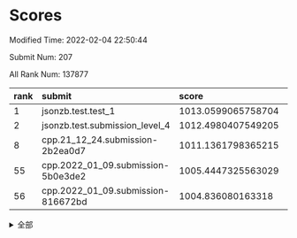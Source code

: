 # Scores

Modified Time: 2022-02-04 22:50:44

Submit Num: 207

All Rank Num: 137877

| rank |               submit               |       score        |       sigma        | pk_num |
| :--- | :--------------------------------- | :----------------- | :----------------- | :----- |
| 1    | jsonzb.test.test_1                 | 1013.0599065758704 | 0.7762235646506068 | 2670   |
| 2    | jsonzb.test.submission_level_4     | 1012.4980407549205 | 0.784896385929424  | 2668   |
| 8    | cpp.21_12_24.submission-2b2ea0d7   | 1011.1361798365215 | 0.7582298346624706 | 2667   |
| 55   | cpp.2022_01_09.submission-5b0e3de2 | 1005.4447325563029 | 0.7146057576824412 | 2664   |
| 56   | cpp.2022_01_09.submission-816672bd | 1004.836080163318  | 0.7162876899970415 | 2665   |


<details>
<summary>全部</summary>

| rank |                 submit                 |       score        |       sigma        | pk_num |
| :--- | :------------------------------------- | :----------------- | :----------------- | :----- |
| 1    | jsonzb.test.test_1                     | 1013.0599065758704 | 0.7762235646506068 | 2670   |
| 2    | jsonzb.test.submission_level_4         | 1012.4980407549205 | 0.784896385929424  | 2668   |
| 3    | gobigger.level_3.submission_level_3_16 | 1012.0584590584693 | 0.7903448619564846 | 2664   |
| 4    | gobigger.level_3.submission_level_3_8  | 1011.7785039030454 | 0.7898947859925161 | 2668   |
| 5    | gobigger.level_3.submission_level_3_21 | 1011.5647291571565 | 0.7705328453369289 | 2661   |
| 6    | gobigger.level_3.submission_level_3_20 | 1011.5560633883424 | 0.7807438627673895 | 2663   |
| 7    | gobigger.level_3.submission_level_3_45 | 1011.4373553166805 | 0.7766575214473013 | 2667   |
| 8    | cpp.21_12_24.submission-2b2ea0d7       | 1011.1361798365215 | 0.7582298346624706 | 2667   |
| 9    | gobigger.level_3.submission_level_3_3  | 1010.8826955454492 | 0.7600241868422379 | 2666   |
| 10   | gobigger.level_3.submission_level_3_25 | 1010.8527340427489 | 0.784527500071899  | 2666   |
| 11   | gobigger.level_3.submission_level_3_43 | 1010.7738944764336 | 0.7549961020439925 | 2666   |
| 12   | gobigger.level_3.submission_level_3_1  | 1010.5623597217383 | 0.777730751436059  | 2664   |
| 13   | gobigger.level_3.submission_level_3_12 | 1010.5394918697195 | 0.7621065673668957 | 2664   |
| 14   | gobigger.level_3.submission_level_3_40 | 1010.521588237035  | 0.7555670884377236 | 2667   |
| 15   | gobigger.level_3.submission_level_3_48 | 1010.5184110267774 | 0.7587527596073627 | 2664   |
| 16   | gobigger.level_3.submission_level_3_2  | 1010.4784908473415 | 0.7636633254777008 | 2664   |
| 17   | gobigger.level_3.submission_level_3_0  | 1010.3501447253237 | 0.7821047511008957 | 2665   |
| 18   | gobigger.level_3.submission_level_3_10 | 1010.278689399582  | 0.7644067014070487 | 2662   |
| 19   | gobigger.level_3.submission_level_3_46 | 1010.2657836495717 | 0.7895840160201927 | 2659   |
| 20   | gobigger.level_3.submission_level_3_41 | 1010.2395306229995 | 0.7676876866332071 | 2664   |
| 21   | gobigger.level_3.submission_level_3_34 | 1010.0842576114865 | 0.7395027570450928 | 2664   |
| 22   | gobigger.level_3.submission_level_3_32 | 1009.9946908667027 | 0.7700742340141422 | 2663   |
| 23   | gobigger.level_3.submission_level_3_5  | 1009.9905911969772 | 0.7777515818104138 | 2662   |
| 24   | gobigger.level_3.submission_level_3_38 | 1009.9007169881485 | 0.7350060973259017 | 2664   |
| 25   | gobigger.level_3.submission_level_3_18 | 1009.8848548451487 | 0.7579385433846654 | 2663   |
| 26   | gobigger.level_3.submission_level_3_31 | 1009.769659796107  | 0.7629303904301914 | 2669   |
| 27   | gobigger.level_3.submission_level_3_17 | 1009.7434830929577 | 0.7425617191170816 | 2666   |
| 28   | gobigger.level_3.submission_level_3_14 | 1009.7205170068704 | 0.7625569616480868 | 2665   |
| 29   | gobigger.level_3.submission_level_3_35 | 1009.6923218233744 | 0.7460613035008176 | 2666   |
| 30   | gobigger.level_3.submission_level_3_4  | 1009.6908516906336 | 0.7812972743450375 | 2659   |
| 31   | gobigger.level_3.submission_level_3_23 | 1009.6404404721713 | 0.7490215100068899 | 2667   |
| 32   | gobigger.level_3.submission_level_3_37 | 1009.5363718863325 | 0.7596989227428397 | 2662   |
| 33   | gobigger.level_3.submission_level_3_26 | 1009.502183491588  | 0.7416743848290083 | 2662   |
| 34   | gobigger.level_3.submission_level_3_9  | 1009.4603934214865 | 0.7634271082513285 | 2665   |
| 35   | gobigger.level_3.submission_level_3_15 | 1009.4583107726976 | 0.7707419639764327 | 2665   |
| 36   | gobigger.level_3.submission_level_3_49 | 1009.4120551767617 | 0.7409726006155543 | 2660   |
| 37   | gobigger.level_3.submission_level_3_39 | 1009.3406090269483 | 0.7668327305941626 | 2663   |
| 38   | gobigger.level_3.submission_level_3_42 | 1009.3342650986774 | 0.739963751176756  | 2664   |
| 39   | gobigger.level_3.submission_level_3_13 | 1009.3156154044981 | 0.7775476376226143 | 2663   |
| 40   | gobigger.level_3.submission_level_3_19 | 1009.2945159805793 | 0.7452887687154068 | 2663   |
| 41   | gobigger.level_3.submission_level_3_47 | 1009.273657377966  | 0.7366292987451126 | 2668   |
| 42   | gobigger.level_3.submission_level_3_11 | 1009.2486683261671 | 0.7518064711234859 | 2661   |
| 43   | gobigger.level_3.submission_level_3_29 | 1009.1920195355151 | 0.7594132667801229 | 2663   |
| 44   | gobigger.level_3.submission_level_3_7  | 1008.9263082069427 | 0.7639152223015138 | 2665   |
| 45   | gobigger.level_3.submission_level_3_44 | 1008.8891230918488 | 0.7421505791817935 | 2666   |
| 46   | gobigger.level_3.submission_level_3_30 | 1008.8498280638507 | 0.7500520826133948 | 2666   |
| 47   | gobigger.level_3.submission_level_3_27 | 1008.8171948952859 | 0.7403300610643219 | 2664   |
| 48   | gobigger.level_3.submission_level_3_6  | 1008.7416820137837 | 0.7548485767501416 | 2666   |
| 49   | gobigger.level_3.submission_level_3_24 | 1008.7407367955216 | 0.7460525009752763 | 2665   |
| 50   | gobigger.level_3.submission_level_3_36 | 1008.63890456364   | 0.7596441750400922 | 2663   |
| 51   | gobigger.level_3.submission_level_3_28 | 1008.556877493411  | 0.7554068533331508 | 2663   |
| 52   | gobigger.level_3.submission_level_3_22 | 1008.4982266131419 | 0.7605547347455556 | 2663   |
| 53   | gobigger.level_3.submission_level_3_33 | 1008.1633729665631 | 0.7467234358719631 | 2663   |
| 54   | gobigger.level_1.submission_level_1_12 | 1005.5935667023873 | 0.7271017565150348 | 2656   |
| 55   | cpp.2022_01_09.submission-5b0e3de2     | 1005.4447325563029 | 0.7146057576824412 | 2664   |
| 56   | cpp.2022_01_09.submission-816672bd     | 1004.836080163318  | 0.7162876899970415 | 2665   |
| 57   | gobigger.level_1.submission_level_1_16 | 1004.6985137527139 | 0.7125153979978777 | 2670   |
| 58   | gobigger.level_1.submission_level_1_15 | 1004.6932001937292 | 0.7310432380951867 | 2664   |
| 59   | gobigger.level_1.submission_level_1_43 | 1004.5516187259458 | 0.7247956041003404 | 2662   |
| 60   | gobigger.level_1.submission_level_1_36 | 1004.523417405239  | 0.7135087919807258 | 2669   |
| 61   | gobigger.level_1.submission_level_1_32 | 1004.5019487512773 | 0.7164919537314195 | 2662   |
| 62   | gobigger.level_1.submission_level_1_45 | 1004.499430911846  | 0.7245870414490373 | 2659   |
| 63   | gobigger.level_1.submission_level_1_8  | 1004.25269125909   | 0.7150790815269484 | 2664   |
| 64   | gobigger.level_1.submission_level_1_24 | 1004.0363688273951 | 0.7288881151976361 | 2663   |
| 65   | gobigger.level_1.submission_level_1_48 | 1004.0235006487087 | 0.7232193733065698 | 2659   |
| 66   | gobigger.level_1.submission_level_1_14 | 1003.9792892221301 | 0.7265293221482754 | 2662   |
| 67   | gobigger.level_1.submission_level_1_47 | 1003.9594379927761 | 0.7147250309523437 | 2664   |
| 68   | gobigger.level_1.submission_level_1_6  | 1003.9589769126302 | 0.725219675302642  | 2665   |
| 69   | gobigger.level_1.submission_level_1_23 | 1003.8406339564306 | 0.7223588035508742 | 2668   |
| 70   | gobigger.level_1.submission_level_1_49 | 1003.8335007212004 | 0.718643242075129  | 2663   |
| 71   | gobigger.level_1.submission_level_1_13 | 1003.8050827302594 | 0.7094258006090215 | 2664   |
| 72   | gobigger.level_1.submission_level_1_4  | 1003.7260001653244 | 0.7137774645773661 | 2669   |
| 73   | gobigger.level_1.submission_level_1_34 | 1003.68651651037   | 0.7168537437638459 | 2669   |
| 74   | gobigger.level_1.submission_level_1_9  | 1003.6783459532012 | 0.7124216961361897 | 2666   |
| 75   | gobigger.level_1.submission_level_1_26 | 1003.5945840705988 | 0.7184495878783281 | 2665   |
| 76   | gobigger.level_1.submission_level_1_44 | 1003.4510850971745 | 0.7152558858494877 | 2663   |
| 77   | gobigger.level_1.submission_level_1_2  | 1003.4436621410842 | 0.7053196687365554 | 2665   |
| 78   | gobigger.level_1.submission_level_1_20 | 1003.4201410077857 | 0.7088422151464823 | 2667   |
| 79   | gobigger.level_1.submission_level_1_17 | 1003.3297263119119 | 0.7115157592639612 | 2664   |
| 80   | gobigger.level_1.submission_level_1_35 | 1003.3268090921105 | 0.7156564608191437 | 2658   |
| 81   | gobigger.level_1.submission_level_1_5  | 1003.160171104577  | 0.717881805804189  | 2670   |
| 82   | gobigger.level_1.submission_level_1_31 | 1003.1210097222563 | 0.7337624862050308 | 2661   |
| 83   | gobigger.level_1.submission_level_1_18 | 1003.0857393555276 | 0.7067540157514982 | 2662   |
| 84   | gobigger.level_1.submission_level_1_0  | 1003.0674496824029 | 0.7133090050665009 | 2662   |
| 85   | gobigger.level_1.submission_level_1_46 | 1002.9813629346512 | 0.7046372885631379 | 2661   |
| 86   | gobigger.level_1.submission_level_1_28 | 1002.9758056848946 | 0.7160015565532744 | 2662   |
| 87   | gobigger.level_1.submission_level_1_27 | 1002.9734541084063 | 0.7080393734232655 | 2667   |
| 88   | gobigger.level_1.submission_level_1_10 | 1002.8312087719189 | 0.7079413490474769 | 2666   |
| 89   | gobigger.level_1.submission_level_1_40 | 1002.8277605225726 | 0.7179129468808619 | 2667   |
| 90   | gobigger.level_1.submission_level_1_25 | 1002.8063296885067 | 0.7074912562640089 | 2663   |
| 91   | gobigger.level_1.submission_level_1_37 | 1002.8034086678757 | 0.7227778389264494 | 2664   |
| 92   | gobigger.level_1.submission_level_1_11 | 1002.7366920798285 | 0.715229326670101  | 2666   |
| 93   | gobigger.level_1.submission_level_1_42 | 1002.7344919152645 | 0.7176728356010516 | 2664   |
| 94   | gobigger.level_1.submission_level_1_38 | 1002.6705870755349 | 0.7276533057032708 | 2665   |
| 95   | gobigger.level_1.submission_level_1_21 | 1002.6121263499796 | 0.7198984403309039 | 2660   |
| 96   | gobigger.level_1.submission_level_1_41 | 1002.6085634672124 | 0.7179290570184313 | 2665   |
| 97   | gobigger.level_1.submission_level_1_33 | 1002.5272883674598 | 0.7262136583590582 | 2664   |
| 98   | gobigger.level_1.submission_level_1_39 | 1002.3624063506776 | 0.6982321076220659 | 2667   |
| 99   | gobigger.level_1.submission_level_1_1  | 1002.2376729906146 | 0.7070845689965238 | 2662   |
| 100  | gobigger.level_1.submission_level_1_30 | 1002.2053903460204 | 0.7107247717704913 | 2658   |
| 101  | gobigger.level_1.submission_level_1_29 | 1002.1153305363257 | 0.7080072598832117 | 2665   |
| 102  | gobigger.level_1.submission_level_1_19 | 1002.0155144488562 | 0.7077321455485723 | 2668   |
| 103  | gobigger.level_1.submission_level_1_3  | 1001.9717163437984 | 0.7109598563635983 | 2657   |
| 104  | gobigger.level_1.submission_level_1_7  | 1001.930045209154  | 0.718862033843617  | 2657   |
| 105  | gobigger.level_1.submission_level_1_22 | 1001.8269392541697 | 0.7061486522368378 | 2663   |
| 106  | gobigger.random.submission_random_35   | 997.0978912703775  | 0.7020139275782298 | 2667   |
| 107  | gobigger.random.submission_random_3    | 997.0474589105409  | 0.7073945245587298 | 2664   |
| 108  | gobigger.random.submission_random_44   | 996.9670521568572  | 0.708165584885575  | 2665   |
| 109  | gobigger.random.submission_random_21   | 996.6907934002389  | 0.7244649265153171 | 2668   |
| 110  | gobigger.random.submission_random_31   | 996.655727645434   | 0.709479364510872  | 2665   |
| 111  | gobigger.random.submission_random_37   | 996.6175619912887  | 0.7120341792694856 | 2665   |
| 112  | gobigger.random.submission_random_4    | 996.6168566998482  | 0.6932259406802685 | 2673   |
| 113  | gobigger.random.submission_random_36   | 996.5703041344075  | 0.7258232187212584 | 2661   |
| 114  | gobigger.random.submission_random_24   | 996.50048531387    | 0.7110556518609381 | 2669   |
| 115  | gobigger.random.submission_random_46   | 996.3545335519178  | 0.6952302780924131 | 2665   |
| 116  | gobigger.random.submission_random_23   | 996.3351562309729  | 0.7192087794608878 | 2663   |
| 117  | gobigger.random.submission_random_1    | 996.3045095421164  | 0.7093875228030873 | 2670   |
| 118  | gobigger.random.submission_random_47   | 996.284159538602   | 0.7066985755726451 | 2666   |
| 119  | gobigger.random.submission_random_9    | 996.1584927460477  | 0.7139366794672207 | 2665   |
| 120  | gobigger.random.submission_random_48   | 996.1439802040782  | 0.7107420127434247 | 2664   |
| 121  | gobigger.random.submission_random_11   | 996.0687056858804  | 0.7109594077410868 | 2667   |
| 122  | gobigger.random.submission_random_20   | 996.042010811838   | 0.7141614874327107 | 2666   |
| 123  | gobigger.random.submission_random_28   | 996.0273855549539  | 0.7252923023773618 | 2669   |
| 124  | gobigger.random.submission_random_45   | 996.027320401457   | 0.7036575007652716 | 2665   |
| 125  | gobigger.random.submission_random_29   | 996.0045145625214  | 0.7078680715313467 | 2661   |
| 126  | gobigger.random.submission_random_22   | 995.9712174509353  | 0.7082683905063227 | 2666   |
| 127  | gobigger.random.submission_random_5    | 995.9671318156619  | 0.715272190062394  | 2662   |
| 128  | gobigger.random.submission_random_49   | 995.8814622155871  | 0.7176634793798305 | 2661   |
| 129  | gobigger.random.submission_random_15   | 995.850434274756   | 0.7217352452229893 | 2661   |
| 130  | gobigger.random.submission_random_16   | 995.8395738103814  | 0.7277972303210976 | 2660   |
| 131  | gobigger.random.submission_random_38   | 995.8306957668821  | 0.7196550794195725 | 2663   |
| 132  | gobigger.random.submission_random_13   | 995.7797048105127  | 0.7016517596543212 | 2668   |
| 133  | gobigger.random.submission_random_40   | 995.710450387124   | 0.7101938367212569 | 2667   |
| 134  | gobigger.random.submission_random_25   | 995.682844871609   | 0.7155592420171052 | 2659   |
| 135  | gobigger.random.submission_random_30   | 995.6696387065377  | 0.7017805122825552 | 2667   |
| 136  | gobigger.random.submission_random_43   | 995.6655505528686  | 0.7100899780413208 | 2669   |
| 137  | gobigger.random.submission_random_2    | 995.5815465438628  | 0.7122714245132591 | 2662   |
| 138  | gobigger.random.submission_random_27   | 995.5791161489612  | 0.715212408536704  | 2668   |
| 139  | gobigger.random.submission_random_41   | 995.5716083823256  | 0.7202099413523647 | 2664   |
| 140  | gobigger.random.submission_random_6    | 995.5138648079247  | 0.7253343895043912 | 2664   |
| 141  | gobigger.random.submission_random_32   | 995.4306978979536  | 0.7176054512702941 | 2661   |
| 142  | gobigger.random.submission_random_10   | 995.3943354474485  | 0.7057706817347975 | 2669   |
| 143  | gobigger.random.submission_random_42   | 995.3914045219526  | 0.7295995991442158 | 2662   |
| 144  | gobigger.random.submission_random_7    | 995.3740591149859  | 0.7186406671327553 | 2661   |
| 145  | gobigger.random.submission_random_33   | 995.3739665520444  | 0.7023106612732157 | 2663   |
| 146  | gobigger.random.submission_random_8    | 995.3730086809717  | 0.7157585802658303 | 2658   |
| 147  | gobigger.random.submission_random_12   | 995.3366223331135  | 0.7100768560267257 | 2660   |
| 148  | gobigger.random.submission_random_0    | 995.227673277396   | 0.7142083910462711 | 2669   |
| 149  | gobigger.random.submission_random_17   | 995.1711429075253  | 0.701696787635075  | 2663   |
| 150  | gobigger.random.submission_random_39   | 995.1016663152351  | 0.7188717868134991 | 2664   |
| 151  | gobigger.random.submission_random_19   | 995.0821865751419  | 0.7076269918331212 | 2661   |
| 152  | gobigger.random.submission_random_14   | 995.0741344789927  | 0.7277694934470808 | 2665   |
| 153  | gobigger.random.submission_random_18   | 994.8292911640884  | 0.7309435852474275 | 2658   |
| 154  | gobigger.random.submission_random_34   | 994.8207214946063  | 0.7206604275382781 | 2665   |
| 155  | gobigger.random.submission_random_26   | 994.7364823221288  | 0.7198877867897272 | 2666   |
| 156  | gobigger.level_2.submission_level_2_14 | 993.8684294293635  | 0.7276754633012488 | 2661   |
| 157  | gobigger.level_2.submission_level_2_40 | 993.6538981829153  | 0.7345807786522995 | 2665   |
| 158  | gobigger.level_2.submission_level_2_31 | 993.466705261272   | 0.7544579013699974 | 2666   |
| 159  | gobigger.level_2.submission_level_2_8  | 993.3996025663288  | 0.7457966834157803 | 2659   |
| 160  | gobigger.level_2.submission_level_2_2  | 993.2697538242036  | 0.7296393407284377 | 2665   |
| 161  | gobigger.level_2.submission_level_2_47 | 993.2414251806811  | 0.7309377870932422 | 2666   |
| 162  | gobigger.level_2.submission_level_2_42 | 993.147214977355   | 0.7566318595620196 | 2663   |
| 163  | gobigger.level_2.submission_level_2_27 | 993.0890429812347  | 0.7361164885061685 | 2663   |
| 164  | gobigger.level_2.submission_level_2_12 | 993.0508215220315  | 0.7203135995930149 | 2671   |
| 165  | gobigger.level_2.submission_level_2_44 | 993.0002030880598  | 0.7433126514830731 | 2671   |
| 166  | gobigger.level_2.submission_level_2_15 | 992.9854336333325  | 0.7479974807882409 | 2665   |
| 167  | gobigger.level_2.submission_level_2_19 | 992.8751244741907  | 0.7410506694480522 | 2661   |
| 168  | gobigger.level_2.submission_level_2_46 | 992.8721418803374  | 0.7350762477238463 | 2667   |
| 169  | gobigger.level_2.submission_level_2_3  | 992.8645657915224  | 0.745091756760956  | 2665   |
| 170  | gobigger.level_2.submission_level_2_23 | 992.8118471106234  | 0.7281109417168464 | 2666   |
| 171  | gobigger.level_2.submission_level_2_39 | 992.8111065895553  | 0.7297200307396489 | 2663   |
| 172  | gobigger.level_2.submission_level_2_13 | 992.6582075469458  | 0.7461373694445111 | 2663   |
| 173  | gobigger.level_2.submission_level_2_36 | 992.6201588424093  | 0.7328883816717472 | 2663   |
| 174  | gobigger.level_2.submission_level_2_38 | 992.5718686211345  | 0.7427655911367801 | 2665   |
| 175  | gobigger.level_2.submission_level_2_7  | 992.5441502066568  | 0.7377253786828343 | 2663   |
| 176  | gobigger.level_2.submission_level_2_32 | 992.5435852653368  | 0.7443489439742419 | 2666   |
| 177  | gobigger.level_2.submission_level_2_37 | 992.5114883944337  | 0.7485918155483162 | 2666   |
| 178  | gobigger.level_2.submission_level_2_6  | 992.5052351855242  | 0.7387881662146762 | 2667   |
| 179  | gobigger.level_2.submission_level_2_25 | 992.4671067539138  | 0.7550920738182036 | 2664   |
| 180  | gobigger.level_2.submission_level_2_9  | 992.4614381450689  | 0.7323709579544513 | 2664   |
| 181  | gobigger.level_2.submission_level_2_4  | 992.4036385129692  | 0.7528903783330824 | 2667   |
| 182  | gobigger.level_2.submission_level_2_26 | 992.1871402975504  | 0.7415359876735444 | 2662   |
| 183  | gobigger.level_2.submission_level_2_0  | 992.1313135520212  | 0.7589728407631342 | 2668   |
| 184  | gobigger.level_2.submission_level_2_49 | 991.9966035886349  | 0.7459899823835138 | 2658   |
| 185  | gobigger.level_2.submission_level_2_28 | 991.9113136212064  | 0.7540605681353472 | 2666   |
| 186  | gobigger.level_2.submission_level_2_20 | 991.7739390422224  | 0.7591544937787987 | 2666   |
| 187  | gobigger.level_2.submission_level_2_34 | 991.736317881902   | 0.7424382887750042 | 2662   |
| 188  | gobigger.level_2.submission_level_2_17 | 991.714462987762   | 0.7291876312685122 | 2663   |
| 189  | gobigger.level_2.submission_level_2_33 | 991.6285915258336  | 0.7567436276136478 | 2664   |
| 190  | gobigger.level_2.submission_level_2_22 | 991.6194065094222  | 0.7410295223843647 | 2663   |
| 191  | gobigger.level_2.submission_level_2_30 | 991.6034446583446  | 0.7461651919502561 | 2669   |
| 192  | gobigger.level_2.submission_level_2_21 | 991.5044087009237  | 0.7452490434768221 | 2668   |
| 193  | gobigger.level_2.submission_level_2_24 | 991.495885867981   | 0.7594005054678914 | 2665   |
| 194  | gobigger.level_2.submission_level_2_18 | 991.4403383438731  | 0.7484358980774358 | 2663   |
| 195  | gobigger.level_2.submission_level_2_48 | 991.3597199986494  | 0.7441666991680363 | 2664   |
| 196  | gobigger.level_2.submission_level_2_1  | 991.1361935208025  | 0.7676460211531404 | 2669   |
| 197  | gobigger.level_2.submission_level_2_10 | 991.0983463062239  | 0.7489352737890466 | 2660   |
| 198  | gobigger.level_2.submission_level_2_16 | 991.067112153155   | 0.7567821485100411 | 2666   |
| 199  | gobigger.level_2.submission_level_2_5  | 991.0220349650967  | 0.7546493503284442 | 2661   |
| 200  | gobigger.level_2.submission_level_2_35 | 991.0173017358696  | 0.7581607624789838 | 2663   |
| 201  | gobigger.level_2.submission_level_2_43 | 990.9541715660545  | 0.7584562326728536 | 2665   |
| 202  | gobigger.level_2.submission_level_2_45 | 990.9006475472625  | 0.7741442394215753 | 2667   |
| 203  | gobigger.level_2.submission_level_2_41 | 990.6425333975307  | 0.7625117529947724 | 2665   |
| 204  | gobigger.level_2.submission_level_2_29 | 990.5969670998601  | 0.7661346473173675 | 2662   |
| 205  | gobigger.level_2.submission_level_2_11 | 990.343334405891   | 0.7650801117455607 | 2668   |
| 206  | gobigger.none.submission_none_0        | 977.1773576048114  | 1.4221808776449412 | 2664   |
| 207  | gobigger.none.submission_none_1        | 976.5394751698879  | 1.4919400736574269 | 2666   |

</details>